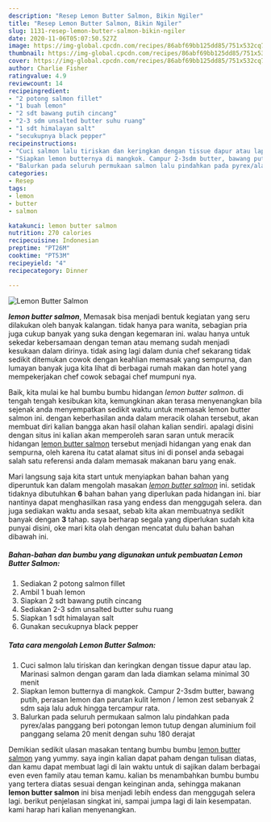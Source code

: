 ```yaml
---
description: "Resep Lemon Butter Salmon, Bikin Ngiler"
title: "Resep Lemon Butter Salmon, Bikin Ngiler"
slug: 1131-resep-lemon-butter-salmon-bikin-ngiler
date: 2020-11-06T05:07:50.527Z
image: https://img-global.cpcdn.com/recipes/86abf69bb125dd85/751x532cq70/lemon-butter-salmon-foto-resep-utama.jpg
thumbnail: https://img-global.cpcdn.com/recipes/86abf69bb125dd85/751x532cq70/lemon-butter-salmon-foto-resep-utama.jpg
cover: https://img-global.cpcdn.com/recipes/86abf69bb125dd85/751x532cq70/lemon-butter-salmon-foto-resep-utama.jpg
author: Charlie Fisher
ratingvalue: 4.9
reviewcount: 14
recipeingredient:
- "2 potong salmon fillet"
- "1 buah lemon"
- "2 sdt bawang putih cincang"
- "2-3 sdm unsalted butter suhu ruang"
- "1 sdt himalayan salt"
- "secukupnya black pepper"
recipeinstructions:
- "Cuci salmon lalu tiriskan dan keringkan dengan tissue dapur atau lap. Marinasi salmon dengan garam dan lada diamkan selama minimal 30 menit"
- "Siapkan lemon butternya di mangkok. Campur 2-3sdm butter, bawang putih, perasan lemon dan parutan kulit lemon / lemon zest sebanyak 2 sdm saja lalu aduk hingga tercampur rata."
- "Balurkan pada seluruh permukaan salmon lalu pindahkan pada pyrex/alas panggang beri potongan lemon tutup dengan aluminium foil panggang selama 20 menit dengan suhu 180 derajat"
categories:
- Resep
tags:
- lemon
- butter
- salmon

katakunci: lemon butter salmon 
nutrition: 270 calories
recipecuisine: Indonesian
preptime: "PT26M"
cooktime: "PT53M"
recipeyield: "4"
recipecategory: Dinner

---
```



![Lemon Butter Salmon](https://img-global.cpcdn.com/recipes/86abf69bb125dd85/751x532cq70/lemon-butter-salmon-foto-resep-utama.jpg)

<b><i>lemon butter salmon</i></b>, Memasak bisa menjadi bentuk kegiatan yang seru dilakukan oleh banyak kalangan. tidak hanya para wanita, sebagian pria juga cukup banyak yang suka dengan kegemaran ini. walau hanya untuk sekedar kebersamaan dengan teman atau memang sudah menjadi kesukaan dalam dirinya. tidak asing lagi dalam dunia chef sekarang tidak sedikit ditemukan cowok dengan keahlian memasak yang sempurna, dan lumayan banyak juga kita lihat di berbagai rumah makan dan hotel yang mempekerjakan chef cowok sebagai chef mumpuni nya.

Baik, kita mulai ke hal bumbu bumbu hidangan <i>lemon butter salmon</i>. di tengah tengah kesibukan kita, kemungkinan akan terasa menyenangkan bila sejenak anda menyempatkan sedikit waktu untuk memasak lemon butter salmon ini. dengan keberhasilan anda dalam meracik olahan tersebut, akan membuat diri kalian bangga akan hasil olahan kalian sendiri. apalagi disini dengan situs ini kalian akan memperoleh saran saran untuk meracik hidangan <u>lemon butter salmon</u> tersebut menjadi hidangan yang enak dan sempurna, oleh karena itu catat alamat situs ini di ponsel anda sebagai salah satu referensi anda dalam memasak makanan baru yang enak.




Mari langsung saja kita start untuk menyiapkan bahan bahan yang diperuntuk kan dalam mengolah masakan <u><i>lemon butter salmon</i></u> ini. setidak tidaknya dibutuhkan <b>6</b> bahan bahan yang diperlukan pada hidangan ini. biar nantinya dapat menghasilkan rasa yang endess dan menggugah selera. dan juga sediakan waktu anda sesaat, sebab kita akan membuatnya sedikit banyak dengan <b>3</b> tahap. saya berharap segala yang diperlukan sudah kita punyai disini, oke mari kita olah dengan mencatat dulu bahan bahan dibawah ini.

<!--inarticleads1-->

##### Bahan-bahan dan bumbu yang digunakan untuk pembuatan Lemon Butter Salmon:

1. Sediakan 2 potong salmon fillet
1. Ambil 1 buah lemon
1. Siapkan 2 sdt bawang putih cincang
1. Sediakan 2-3 sdm unsalted butter suhu ruang
1. Siapkan 1 sdt himalayan salt
1. Gunakan secukupnya black pepper




<!--inarticleads2-->

##### Tata cara mengolah Lemon Butter Salmon:

1. Cuci salmon lalu tiriskan dan keringkan dengan tissue dapur atau lap. Marinasi salmon dengan garam dan lada diamkan selama minimal 30 menit
1. Siapkan lemon butternya di mangkok. Campur 2-3sdm butter, bawang putih, perasan lemon dan parutan kulit lemon / lemon zest sebanyak 2 sdm saja lalu aduk hingga tercampur rata.
1. Balurkan pada seluruh permukaan salmon lalu pindahkan pada pyrex/alas panggang beri potongan lemon tutup dengan aluminium foil panggang selama 20 menit dengan suhu 180 derajat




Demikian sedikit ulasan masakan tentang bumbu bumbu <u>lemon butter salmon</u> yang yummy. saya ingin kalian dapat paham dengan tulisan diatas, dan kamu dapat membuat lagi di lain waktu untuk di sajikan dalam berbagai even even family atau teman kamu. kalian bs menambahkan bumbu bumbu yang tertera diatas sesuai dengan keinginan anda, sehingga makanan <b>lemon butter salmon</b> ini bisa menjadi lebih endess dan menggugah selera lagi. berikut penjelasan singkat ini, sampai jumpa lagi di lain kesempatan. kami harap hari kalian menyenangkan.
